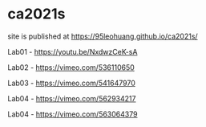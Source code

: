 # ca2021s
site is published at https://95leohuang.github.io/ca2021s/

Lab01 - https://youtu.be/NxdwzCeK-sA

Lab02 - https://vimeo.com/536110650

Lab03 - https://vimeo.com/541647970

Lab04 - https://vimeo.com/562934217

Lab04 - https://vimeo.com/563064379
